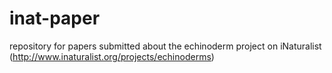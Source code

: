 inat-paper
==========

repository for papers submitted about the echinoderm project on iNaturalist (http://www.inaturalist.org/projects/echinoderms)
